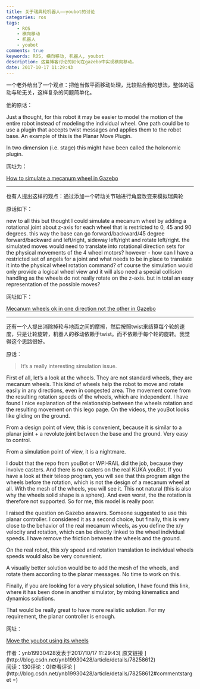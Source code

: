 ```yaml
---
title: 关于瑞典轮机器人——youbot的讨论
categories: ros
tags: 
    - ROS
    - 横向移动
    - 机器人
    - youbot
comments: true
keywords: ROS, 横向移动, 机器人, youbot
description: 这篇博客讨论的如何在gazebo中实现横向移动。
date: 2017-10-17 11:29:43
---
```


一个老外给出了一个观点：把他当做平面移动处理，比较贴合我的想法，整体的运动与轮无关，这样复杂的问题简单化。 

他的原话： 

Just a thought, for this robot it may be easier to model the motion of the entire robot instead of modeling the individual wheel. One path could be to use a plugin that accepts twist messages and applies them to the robot base. An example of this is the Planar Move Plugin.

In two dimension (i.e. stage) this might have been called the holonomic plugin. 

网址为： 

[How to simulate a mecanum wheel in Gazebo](http://answers.gazebosim.org/question/4078/how-to-simulate-a-mecanum-wheel-in-gazebo/)

* * *

也有人提出这样的观点：通过添加一个转动关节轴进行角度改变来模拟瑞典轮 

原话如下： 

new to all this but thought I could simulate a mecanum wheel by adding a rotational joint about z-axis for each wheel that is restricted to 0, 45 and 90 degrees. this way the base can go forward/backward/45 degree forward/backward and left/right, sideway left/right and rotate left/right. the simulated moves would need to translate into rotational direction sets for the physical movements of the 4 wheel motors? however - how can I have a restricted set of angels for a joint and what needs to be in place to translate it into the physical wheel rotation command? of course the simulation would only provide a logical wheel view and it will also need a special collision handling as the wheels do not really rotate on the z-axis. but in total an easy representation of the possible moves? 

网址如下： 

[Mecanum wheels ok in one direction not the other in Gazebo](http://answers.gazebosim.org/question/7084/mecanum-wheels-ok-in-one-direction-not-the-other-in-gazebo/)

* * *

还有一个人提出消除掉轮与地面之间的摩擦，然后按照twist来结算每个轮的速度，只是让轮旋转，机器人的移动依赖于twist。而不依赖于每个轮的旋转。我觉得这个思路很好。 

原话：

> It’s a really interesting simulation issue.

First of all, let’s a look at the wheels. They are not standard wheels, they are mecanum wheels. This kind of wheels help the robot to move and rotate easily in any directions, even in congested area. The movement come from the resulting rotation speeds of the wheels, which are independent. I have found I nice explanation of the relationship between the wheels rotation and the resulting movement on this lego page. On the videos, the youBot looks like gliding on the ground.

From a design point of view, this is convenient, because it is similar to a planar joint + a revolute joint between the base and the ground. Very easy to control.

From a simulation point of view, it is a nightmare.

I doubt that the repo from youBot or WPI-RAIL did the job, because they involve casters. And there is no casters on the real KUKA youBot. If you have a look at their teleop program, you will see that this program align the wheels before the rotation, which is not the design of a mecanum wheel at all. With the mesh of the wheels, you will see it. This not natural (this is also why the wheels solid shape is a sphere). And even worst, the the rotation is therefore not supported. So for me, this model is really poor.

I raised the question on Gazebo answers. Someone suggested to use this planar controller. I considered it as a second choice, but finally, this is very close to the behavior of the real mecanum wheels, as you define the x/y velocity and rotation, which can be directly linked to the wheel individual speeds. I have remove the friction between the wheels and the ground.

On the real robot, this x/y speed and rotation translation to individual wheels speeds would also be very convenient.

A visually better solution would be to add the mesh of the wheels, and rotate them according to the planar messages. No time to work on this.

Finally, if you are looking for a very physical solution, I have found this link, where it has been done in another simulator, by mixing kinematics and dynamics solutions.

That would be really great to have more realistic solution. For my requirement, the planar controller is enough.

网址： 

[Move the youbot using its wheels](https://github.com/micpalmia/youbot_ros_tools/issues/5)
<div>作者：ynb19930428发表于2017/10/17 11:29:43[ 原文链接 ](http://blog.csdn.net/ynb19930428/article/details/78258612)</div><div> 阅读：130评论：0[查看评论 ](http://blog.csdn.net/ynb19930428/article/details/78258612#commentstarget =) </div>